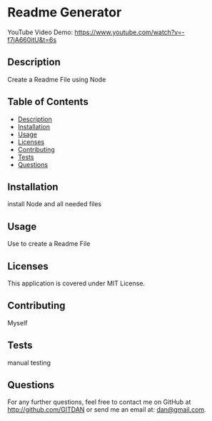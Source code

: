 # Readme Generator

YouTube Video Demo: https://www.youtube.com/watch?v=-f7jA660itU&t=6s

## Description
Create a Readme File using Node




## Table of Contents
* [Description](#Description)
* [Installation](#Installation)
* [Usage](#Usage)
* [Licenses](#Licenses)
* [Contributing](#Contributing)
* [Tests](#Tests)
* [Questions](#Questions)





## Installation
install Node and all needed files




## Usage
Use to create a Readme File

## Licenses
This application is covered under MIT License.

## Contributing
Myself

## Tests
manual testing

## Questions
For any further questions, feel free to contact me on GitHub at http://github.com/GITDAN or send me an email at: dan@gmail.com.
